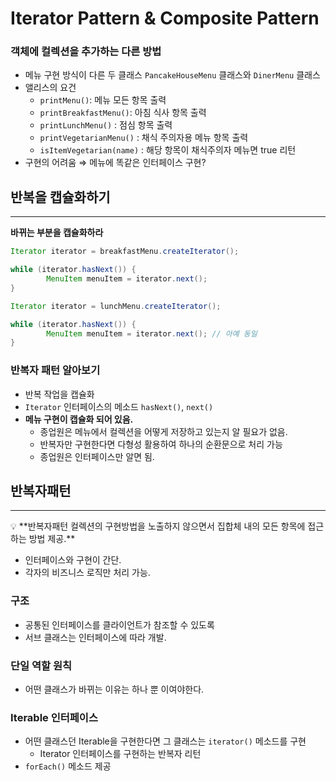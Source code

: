 # Iterator Pattern & Composite Pattern

### 객체에 컬렉션을 추가하는 다른 방법

- 메뉴 구현 방식이 다른 두 클래스 `PancakeHouseMenu` 클래스와 `DinerMenu` 클래스
- 앨리스의 요건
    - `printMenu()`: 메뉴 모든 항목 출력
    - `printBreakfastMenu()`: 아침 식사 항목 출력
    - `printLunchMenu()` : 점심 항목 출력
    - `printVegetarianMenu()` : 채식 주의자용 메뉴 항목 출력
    - `isItemVegetarian(name)` : 해당 항목이 채식주의자 메뉴면 true 리턴
- 구현의 어려움 ⇒ 메뉴에 똑같은 인터페이스 구현?

## 반복을 캡슐화하기

---

**바뀌는 부분을 캡슐화하라**

```java
Iterator iterator = breakfastMenu.createIterator();

while (iterator.hasNext()) {
		MenuItem menuItem = iterator.next();
}

Iterator iterator = lunchMenu.createIterator();

while (iterator.hasNext()) {
		MenuItem menuItem = iterator.next(); // 아예 동일
}
```

### 반복자 패턴 알아보기

- 반복 작업을 캡슐화
- `Iterator` 인터페이스의 메소드 `hasNext()`, `next()`
- **메뉴 구현이 캡슐화 되어 있음.**
    - 종업원은 메뉴에서 컬렉션을 어떻게 저장하고 있는지 알 필요가 없음.
    - 반복자만 구현한다면 다형성 활용하여 하나의 순환문으로 처리 가능
    - 종업원은 인터페이스만 알면 됨.

## 반복자패턴

---

<aside>
💡 **반복자패턴
컬렉션의 구현방법을 노출하지 않으면서 집합체 내의 모든 항목에 접근하는 방법 제공.**

</aside>

- 인터페이스와 구현이 간단.
- 각자의 비즈니스 로직만 처리 가능.

### 구조

- 공통된 인터페이스를 클라이언트가 참조할 수 있도록
- 서브 클래스는 인터페이스에 따라 개발.

### 단일 역할 원칙

- 어떤 클래스가 바뀌는 이유는 하나 뿐 이여야한다.

### Iterable 인터페이스

- 어떤 클래스던 Iterable을 구현한다면 그 클래스는 `iterator()` 메소드를 구현
    - Iterator 인터페이스를 구현하는 반복자 리턴
- `forEach()` 메소드 제공